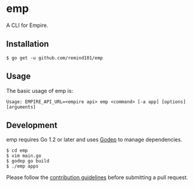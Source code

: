 # emp

A CLI for Empire.

## Installation

```console
$ go get -u github.com/remind101/emp
```

## Usage

The basic usage of emp is:

```
Usage: EMPIRE_API_URL=<empire api> emp <command> [-a app] [options] [arguments]
```

## Development

emp requires Go 1.2 or later and uses [Godep](https://github.com/kr/godep) to manage dependencies.

	$ cd emp
	$ vim main.go
	$ godep go build
	$ ./emp apps

Please follow the [contribution guidelines](./CONTRIBUTING.md) before submitting
a pull request.

[go-install]: http://golang.org/doc/install "Golang installation"
